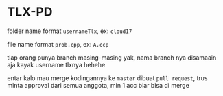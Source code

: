 # TLX-PD

folder name format `usernameTlx`, ex: `cloud17`

file name format `prob.cpp`, ex: `A.ccp`

tiap orang punya branch masing-masing yak, nama branch nya disamaain aja kayak username tlxnya hehehe

entar kalo mau merge kodingannya ke `master` dibuat `pull request`, trus minta approval dari semua anggota, min 1 acc biar bisa di merge
